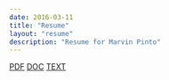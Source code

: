 ```yaml
---
date: 2016-03-11
title: "Resume"
layout: "resume"
description: "Resume for Marvin Pinto"
---
```


<a class="btn btn-default btn-sm" target="_blank" href="/resume/marvin-pinto-resume.pdf"><i class="fa fa-file-pdf-o"></i> PDF</a>
<a class="btn btn-default btn-sm" target="_blank" href="/resume/marvin-pinto-resume.doc"><i class="fa fa-file-word-o"></i> DOC</a>
<a class="btn btn-default btn-sm" target="_blank" href="/resume/marvin-pinto-resume.txt"><i class="fa fa-file-text-o"></i> TEXT</a>
